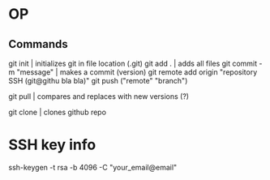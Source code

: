 # OP

## Commands

git init | initializes git in file location  (.git)
git add . | adds all files
git commit -m "message" | makes a commit (version)
git remote add origin "repository SSH (git@githu bla bla)"
git push ("remote" "branch")

git pull | compares and replaces with new versions (?)

git clone | clones github repo

# SSH key info
ssh-keygen -t rsa -b 4096 -C "your_email@email"

